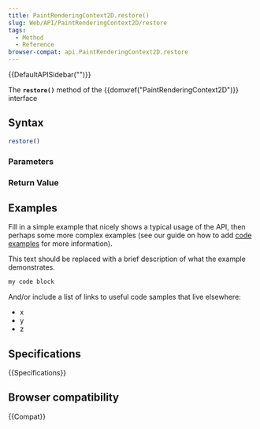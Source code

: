```yaml
---
title: PaintRenderingContext2D.restore()
slug: Web/API/PaintRenderingContext2D/restore
tags:
  - Method
  - Reference
browser-compat: api.PaintRenderingContext2D.restore
---
```

{{DefaultAPISidebar("")}}

The **`restore()`** method of the {{domxref("PaintRenderingContext2D")}} interface 

## Syntax

```js
restore()
```

### Parameters



### Return Value



## Examples

Fill in a simple example that nicely shows a typical usage of the API, then perhaps some more complex examples (see our guide on how to add [code examples](/en-US/docs/MDN/Contribute/Structures/Code_examples) for more information).

This text should be replaced with a brief description of what the example demonstrates.

```js
my code block
```

And/or include a list of links to useful code samples that live elsewhere:

*   x
*   y
*   z

## Specifications

{{Specifications}}

## Browser compatibility

{{Compat}}

